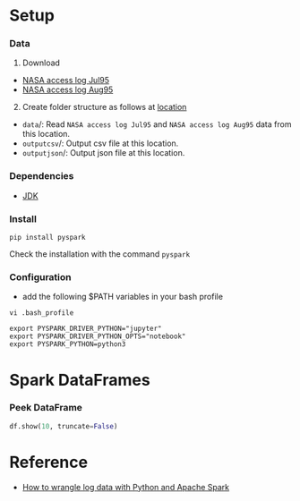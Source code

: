 # Setup

### Data
1) Download 
- [NASA access log Jul95](ftp://ita.ee.lbl.gov/traces/NASA_access_log_Jul95.gz)
- [NASA access log Aug95](ftp://ita.ee.lbl.gov/traces/NASA_access_log_Aug95.gz) 

2) Create folder structure as follows at [location](https://github.com/gdhakal/ml-projects-portfolio/tree/master/mini-projects/data-wrangling-at-scale-with-spark)
- `data`/: Read `NASA access log Jul95` and `NASA access log Aug95` data from this location.
- `outputcsv`/: Output csv file at this location.
- `outputjson`/: Output json file at this location.

### Dependencies
 - [JDK](https://www.oracle.com/java/technologies/javase-downloads.html#JDK14)

### Install
```
pip install pyspark
```

Check the installation with the command `pyspark`

### Configuration

- add the following $PATH variables in your bash profile

```
vi .bash_profile 
```

```
export PYSPARK_DRIVER_PYTHON="jupyter"
export PYSPARK_DRIVER_PYTHON_OPTS="notebook"
export PYSPARK_PYTHON=python3
```

# Spark DataFrames

### Peek DataFrame

```python
df.show(10, truncate=False)
```

# Reference
- [How to wrangle log data with Python and Apache Spark](https://opensource.com/article/19/5/log-data-apache-spark)